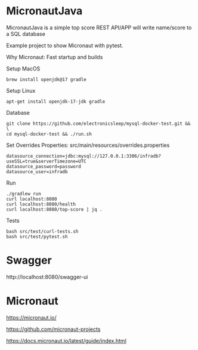 # MicronautJava

MicronautJava is a simple top score REST API/APP will write name/score to a SQL database

Example project to show Micronaut with pytest.

Why Micronaut: Fast startup and builds

Setup MacOS
```
brew install openjdk@17 gradle
```

Setup Linux
```
apt-get install openjdk-17-jdk gradle
```

Database
```
git clone https://github.com/electronicsleep/mysql-docker-test.git && \
cd mysql-docker-test && ./run.sh
```

Set Overrides Properties: src/main/resources/overrides.properties

```
datasource_connection=jdbc:mysql://127.0.0.1:3306/infradb?useSSL=true&serverTimezone=UTC
datasource_password=password
datasource_user=infradb
```

Run
```
./gradlew run
curl localhost:8080
curl localhost:8080/health
curl localhost:8080/top-score | jq .
```

Tests
```
bash src/test/curl-tests.sh
bash src/test/pytest.sh
```

# Swagger

http://localhost:8080/swagger-ui

# Micronaut

https://micronaut.io/

https://github.com/micronaut-projects

https://docs.micronaut.io/latest/guide/index.html
